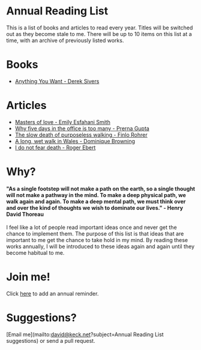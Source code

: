 Annual Reading List
===================

This is a list of books and articles to read every year. Titles will be switched out as they become stale to me. There will be up to 10 items on this list at a time, with an archive of previously listed works.

Books
=====
* [Anything You Want - Derek Sivers](https://www.goodreads.com/book/show/11878168-anything-you-want)


Articles
========
* [Masters of love - Emily Esfahani Smith](http://www.theatlantic.com/health/archive/2014/06/happily-ever-after/372573/)
* [Why five days in the office is too many - Prerna Gupta](http://www.nytimes.com/2013/03/03/jobs/in-defense-of-working-mostly-from-home.html)
* [The slow death of purposeless walking - Finlo Rohrer](http://www.bbc.com/news/magazine-27186709)
* [A long, wet walk in Wales - Dominique Browning](m/2013/05/26/travel/slow-travel-walking-in-wales.html)
* [I do not fear death - Roger Ebert](http://www.salon.com/2011/09/15/roger_ebert/)

Why?
====

#### "As a single footstep will not make a path on the earth, so a single thought will not make a pathway in the mind. To make a deep physical path, we walk again and again. To make a deep mental path, we must think over and over the kind of thoughts we wish to dominate our lives." - Henry David Thoreau

I feel like a lot of people read important ideas once and never get the chance to implement them.
The purpose of this list is that ideas that are important to me get the chance to take hold
in my mind. By reading these works annually, I will be introduced to these ideas again
and again until they become habitual to me.

Join me!
=======
Click [here](https://www.google.com/calendar/event?action=TEMPLATE&tmeid=XzZ0MTMyZDFwODhvNDZiOWw2Y3MzY2I5azY0cmppYmExNjExM2FiOXA4NG9rNGNpNTg5MWtjaDlpODRfMjAxNTAxMDFUMjAwMDAwWiBkc3RldmVua2Vja0Bt&tmsrc=dstevenkeck%40gmail.com)
to add an annual reminder.

Suggestions?
============
[Email me](mailto:david@keck.net?subject=Annual Reading List suggestions) or
send a pull request.
